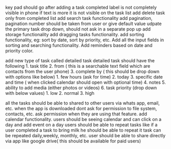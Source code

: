key pad should go after adding a task
completed label is not completely visible in phone
if text is more it is not visible on the task list
add delete task only from completed list
add search task functionality
add pagination, pagination number should be taken from user or give default value
udpate the primary task drop down, should not ask in a separate pop up
add storage functionality
add dragging tasks functionality.
add sorting functionality, eg: sort by date, sort by priority, etc. 
Add all the input fields in sorting and searching functionality.
Add reminders based on date and priority color.


add new type of task called detailed task
    detailed task should have the following
        1. task title
        2. from ( this is a searchable text field which are contacts from the user phone)
        3. complete by ( this should be drop down with options like below)
            1. few hours (ask for time)
            2. today
            3. specific date and time ( when clicked calendar should open with optional time)
        4. notes
        5. ability to add media (either photos or videos)
        6. task priority (drop down with below values)
            1. low
            2. normal
            3. high
        

all the tasks should be able to shared to other users via whats app, email, etc.
when the app is downloaded dont ask for permission to file system, contacts, etc. ask permission when they are using that feature.
add calendar functionality.
    users should be seeing calendar and can click on a day and add event on a day 
users should be able to repeat tasks like
    if a user completed a task to bring milk he should be able to repeat it
    task can be repeated daily,weekly, monthly, etc.
user should be able to share directly via app like google drive( this should be available for paid users)